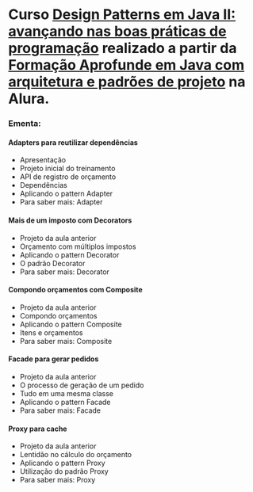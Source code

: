 # Curso [Design Patterns em Java II: avançando nas boas práticas de programação](https://cursos.alura.com.br/course/avancando-design-patterns-java) realizado a partir da [Formação Aprofunde em Java com arquitetura e padrões de projeto](https://www.alura.com.br/formacao-arquitetura-design-projetos-java) na Alura.

### Ementa:   
#### Adapters para reutilizar dependências
 - Apresentação
 - Projeto inicial do treinamento
 - API de registro de orçamento
 - Dependências
 - Aplicando o pattern Adapter
 - Para saber mais: Adapter

#### Mais de um imposto com Decorators
 - Projeto da aula anterior
 - Orçamento com múltiplos impostos
 - Aplicando o pattern Decorator
 - O padrão Decorator
 - Para saber mais: Decorator

#### Compondo orçamentos com Composite
 - Projeto da aula anterior
 - Compondo orçamentos
 - Aplicando o pattern Composite
 - Itens e orçamentos
 - Para saber mais: Composite

#### Facade para gerar pedidos
 - Projeto da aula anterior
 - O processo de geração de um pedido
 - Tudo em uma mesma classe
 - Aplicando o pattern Facade
 - Para saber mais: Facade

#### Proxy para cache
 - Projeto da aula anterior
 - Lentidão no cálculo do orçamento
 - Aplicando o pattern Proxy
 - Utilização do padrão Proxy
 - Para saber mais: Proxy
